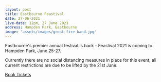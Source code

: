 ```yaml
---
layout: post
title: Eastbourne Feastival
date: 27-06-2021
live-date: 12pm, 27 June 2021
address: Hampden Park, Eastbourne
image: 'assets/images/great-fire-band.jpg'
---
```


Eastbourne's premier annual festival is back - Feastival 2021 is coming to Hampden Park, June 25-27.

Currently there are no social distancing measures in place for this event, all current restrictions are due to be lifted by the 21st June.

[Book Tickets](https://onlineticketseller.com/events/?id=2841)